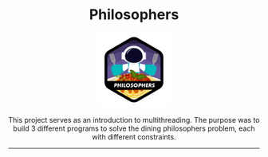 <div align=center >
    <h1>Philosophers</h1>
    <img src="https://raw.githubusercontent.com/viruskizz/viruskizz-myutils/main/badge03-philosophers.png" alt="philosophers badge" />
    <p>
    This project serves as an introduction to multithreading.
The purpose was to build 3 different programs to solve the dining philosophers problem, each with different constraints.
</p>
</div>

---